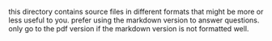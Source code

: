 this directory contains source files in different formats that might be more or less useful to you. 
prefer using the markdown version to answer questions. only go to the pdf version if the markdown version is not formatted well. 